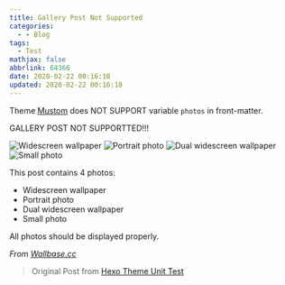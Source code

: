 ```yaml
---
title: Gallery Post Not Supported
categories:
  - - Blog
tags:
  - Test
mathjax: false
abbrlink: 64366
date: 2020-02-22 00:16:18
updated: 2020-02-22 00:16:18
---
```


Theme [Mustom](//github.com/jinyaoMa/hexo-theme-mustom) does NOT SUPPORT variable `photos` in front-matter.
<!-- more -->

GALLERY POST NOT SUPPORTTED!!!

![Widescreen wallpaper](/gallery/wallpaper-2572384.jpg)
![Portrait photo](/gallery/wallpaper-2311325.jpg)
![Dual widescreen wallpaper](/gallery/wallpaper-878514.jpg)
![Small photo](//placehold.it/350x150.jpg)

This post contains 4 photos:

- Widescreen wallpaper
- Portrait photo
- Dual widescreen wallpaper
- Small photo

All photos should be displayed properly.

*From [Wallbase.cc](//wallbase.cc)*

> Original Post from [Hexo Theme Unit Test](//github.com/hexojs/hexo-theme-unit-test)
